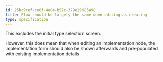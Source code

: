 ```yaml
---
id: 25bc9cef-ce0f-4e04-b57c-379e29985a98
title: Flow should be largely the same when editing as creating
type: specification
---
```


This excludes the initial type selection screen.

However, this does mean that when editing an implementation node, the implementation form should also be shown afterwards and pre-populated with existing implementation details
